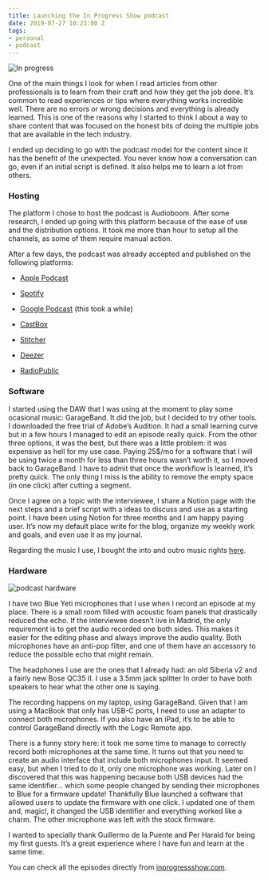 ```yaml
---
title: Launching the In Progress Show podcast
date: 2019-07-27 10:23:00 Z
tags:
- personal
- podcast
---
```


![In progress](/uploads/CE033437-EA35-406B-ACAD-84E74E7B2807.jpeg)

One of the main things I look for when I read articles from other professionals is to learn from their craft and how they get the job done. It’s common to read experiences or tips where everything works incredible well. There are no errors or wrong decisions and everything is already learned. This is one of the reasons why I started to think I about a way to share content that was focused on the honest bits of doing the multiple jobs that are available in the tech industry.

I ended up deciding to go with the podcast model for the content since it has the benefit of the unexpected. You never know how a conversation can go, even if an initial script is defined. It also helps me to learn a lot from others.

### Hosting

The platform I chose to host the podcast is Audioboom. After some research, I ended up going with this platform because of the ease of use and the distribution options. It took me more than hour to setup all the channels, as some of them require manual action.

After a few days, the podcast was already accepted and published on the following platforms:

* [Apple Podcast](https://podcasts.apple.com/es/podcast/in-progress/id1464442500)

* [Spotify](https://open.spotify.com/show/6en7vdLetXDLbUUD4OdIL6)

* [Google Podcast](https://www.google.com/podcasts?feed=aHR0cHM6Ly9hdWRpb2Jvb20uY29tL2NoYW5uZWxzLzQ5OTQzMjEucnNz) (this took a while)

* [CastBox](https://castbox.fm/va/2132868)

* [Stitcher](http://www.stitcher.com/s?fid=407637&refid=stpr)

* [Deezer](http://www.deezer.com/show/374462)

* [RadioPublic](https://radiopublic.com/in-progress-85w4xq)

### Software

I started using the DAW that I was using at the moment to play some ocasional music: GarageBand. It did the job, but I decided to try other tools. I downloaded the free trial of Adobe’s Audition. It had a small learning curve but in a few hours I managed to edit an episode really quick. From the other three options, it was the best, but there was a little problem: it was expensive as hell for my use case. Paying 25$/mo for a software that I will be using twice a month for less than three hours wasn’t worth it, so I moved back to GarageBand. I have to admit that once the workflow is learned, it’s pretty quick. The only thing I miss is the ability to remove the empty space (in one click) after cutting a segment.

Once I agree on a topic with the interviewee, I share a Notion page with the next steps and a brief script with a ideas to discuss and use as a starting point. I have been using Notion for three months and I am happy paying user. It’s now my default place write for the blog, organize my weekly work and goals, and even use it as my journal.

Regarding the music I use, I bought the into and outro music rights [here](https://www.bensound.com/).

### Hardware

![podcast hardware](/uploads/1230F714-D947-4581-BEAD-12ADAD32D534.jpeg)

I have two Blue Yeti microphones that I use when I record an episode at my place. There is a small room filled with acoustic foam panels that drastically reduced the echo. If the interviewee doesn’t live in Madrid, the only requirement is to get the audio recorded one both sides. This makes it easier for the editing phase and always improve the audio quality. Both microphones have an anti-pop filter, and one of them have an accessory to reduce the possible echo that might remain.

The headphones I use are the ones that I already had: an old Siberia v2 and a fairly new Bose QC35 II. I use a 3.5mm jack splitter In order to have both speakers to hear what the other one is saying.

The recording happens on my laptop, using GarageBand. Given that I am using a MacBook that only has USB-C ports, I need to use an adapter to connect both microphones. If you also have an iPad, it’s to be able to control GarageBand directly with the Logic Remote app.

There is a funny story here: it took me some time to manage to correctly record both microphones at the same time. It turns out that you need to create an audio interface that include both microphones input. It seemed easy, but when I tried to do it, only one microphone was working. Later on I discovered that this was happening because both USB devices had the same identifier... which some people changed by sending their microphones to Blue for a firmware update! Thankfully Blue launched a software that allowed users to update the firmware with one click. I updated one of them and, magic!, it changed the USB identifier and everything worked like a charm. The other microphone was left with the stock firmware.

I wanted to specially thank Guillermo de la Puente and Per Harald for being my first guests. It’s a great experience where I have fun and learn at the same time.

You can check all the episodes directly from [inprogressshow.com](http://inprogressshow.com/).
